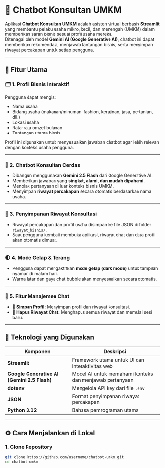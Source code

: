 # 💬 Chatbot Konsultan UMKM

Aplikasi **Chatbot Konsultan UMKM** adalah asisten virtual berbasis **Streamlit** yang membantu pelaku usaha mikro, kecil, dan menengah (UMKM) dalam memberikan saran bisnis sesuai profil usaha mereka.  
Ditenagai oleh model **Gemini AI (Google Generative AI)**, chatbot ini dapat memberikan rekomendasi, menjawab tantangan bisnis, serta menyimpan riwayat percakapan untuk setiap pengguna.

---

## 🚀 Fitur Utama

### 🗂️ 1. Profil Bisnis Interaktif
Pengguna dapat mengisi:
- Nama usaha  
- Bidang usaha (makanan/minuman, fashion, kerajinan, jasa, pertanian, dll.)  
- Lokasi usaha  
- Rata-rata omzet bulanan  
- Tantangan utama bisnis  

Profil ini digunakan untuk menyesuaikan jawaban chatbot agar lebih relevan dengan konteks usaha pengguna.

---

### 💬 2. Chatbot Konsultan Cerdas
- Dibangun menggunakan **Gemini 2.5 Flash** dari Google Generative AI.  
- Memberikan jawaban yang **singkat, alami, dan mudah dipahami**.  
- Menolak pertanyaan di luar konteks bisnis UMKM.  
- Menyimpan **riwayat percakapan** secara otomatis berdasarkan nama usaha.

---

### 💾 3. Penyimpanan Riwayat Konsultasi
- Riwayat percakapan dan profil usaha disimpan ke file JSON di folder `riwayat_bisnis/`.
- Saat pengguna kembali membuka aplikasi, riwayat chat dan data profil akan otomatis dimuat.

---

### 🌓 4. Mode Gelap & Terang
- Pengguna dapat mengaktifkan **mode gelap (dark mode)** untuk tampilan nyaman di malam hari.
- Warna latar dan gaya chat bubble akan menyesuaikan secara otomatis.

---

### 🔄 5. Fitur Manajemen Chat
- **💾 Simpan Profil:** Menyimpan profil dan riwayat konsultasi.
- **🔄 Hapus Riwayat Chat:** Menghapus semua riwayat dan memulai sesi baru.

---

## 🧰 Teknologi yang Digunakan

| Komponen | Deskripsi |
|-----------|------------|
| **Streamlit** | Framework utama untuk UI dan interaktivitas web |
| **Google Generative AI (Gemini 2.5 Flash)** | Model AI untuk memahami konteks dan menjawab pertanyaan |
| **dotenv** | Mengelola API key dari file `.env` |
| **JSON** | Format penyimpanan riwayat percakapan |
| **Python 3.12** | Bahasa pemrograman utama |

---

## ⚙️ Cara Menjalankan di Lokal

### 1. Clone Repository
```bash
git clone https://github.com/username/chatbot-umkm.git
cd chatbot-umkm
